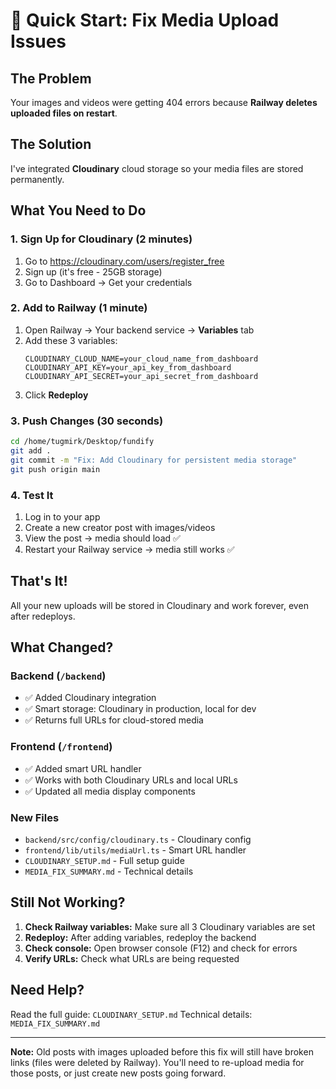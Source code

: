 # 🚀 Quick Start: Fix Media Upload Issues

## The Problem
Your images and videos were getting 404 errors because **Railway deletes uploaded files on restart**.

## The Solution
I've integrated **Cloudinary** cloud storage so your media files are stored permanently.

## What You Need to Do

### 1. Sign Up for Cloudinary (2 minutes)
1. Go to https://cloudinary.com/users/register_free
2. Sign up (it's free - 25GB storage)
3. Go to Dashboard → Get your credentials

### 2. Add to Railway (1 minute)
1. Open Railway → Your backend service → **Variables** tab
2. Add these 3 variables:
   ```
   CLOUDINARY_CLOUD_NAME=your_cloud_name_from_dashboard
   CLOUDINARY_API_KEY=your_api_key_from_dashboard
   CLOUDINARY_API_SECRET=your_api_secret_from_dashboard
   ```
3. Click **Redeploy**

### 3. Push Changes (30 seconds)
```bash
cd /home/tugmirk/Desktop/fundify
git add .
git commit -m "Fix: Add Cloudinary for persistent media storage"
git push origin main
```

### 4. Test It
1. Log in to your app
2. Create a new creator post with images/videos
3. View the post → media should load ✅
4. Restart your Railway service → media still works ✅

## That's It!

All your new uploads will be stored in Cloudinary and work forever, even after redeploys.

## What Changed?

### Backend (`/backend`)
- ✅ Added Cloudinary integration
- ✅ Smart storage: Cloudinary in production, local for dev
- ✅ Returns full URLs for cloud-stored media

### Frontend (`/frontend`)
- ✅ Added smart URL handler
- ✅ Works with both Cloudinary URLs and local URLs
- ✅ Updated all media display components

### New Files
- `backend/src/config/cloudinary.ts` - Cloudinary config
- `frontend/lib/utils/mediaUrl.ts` - Smart URL handler
- `CLOUDINARY_SETUP.md` - Full setup guide
- `MEDIA_FIX_SUMMARY.md` - Technical details

## Still Not Working?

1. **Check Railway variables:** Make sure all 3 Cloudinary variables are set
2. **Redeploy:** After adding variables, redeploy the backend
3. **Check console:** Open browser console (F12) and check for errors
4. **Verify URLs:** Check what URLs are being requested

## Need Help?

Read the full guide: `CLOUDINARY_SETUP.md`
Technical details: `MEDIA_FIX_SUMMARY.md`

---

**Note:** Old posts with images uploaded before this fix will still have broken links (files were deleted by Railway). You'll need to re-upload media for those posts, or just create new posts going forward.

